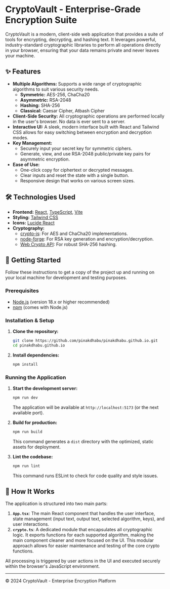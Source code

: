 # CryptoVault - Enterprise-Grade Encryption Suite

CryptoVault is a modern, client-side web application that provides a suite of tools for encrypting, decrypting, and hashing text. It leverages powerful, industry-standard cryptographic libraries to perform all operations directly in your browser, ensuring that your data remains private and never leaves your machine.

## ✨ Features

- **Multiple Algorithms:** Supports a wide range of cryptographic algorithms to suit various security needs.
  - **Symmetric:** AES-256, ChaCha20
  - **Asymmetric:** RSA-2048
  - **Hashing:** SHA-256
  - **Classical:** Caesar Cipher, Atbash Cipher
- **Client-Side Security:** All cryptographic operations are performed locally in the user's browser. No data is ever sent to a server.
- **Interactive UI:** A sleek, modern interface built with React and Tailwind CSS allows for easy switching between encryption and decryption modes.
- **Key Management:**
  - Securely input your secret key for symmetric ciphers.
  - Generate, view, and use RSA-2048 public/private key pairs for asymmetric encryption.
- **Ease of Use:**
  - One-click copy for ciphertext or decrypted messages.
  - Clear inputs and reset the state with a single button.
  - Responsive design that works on various screen sizes.

## 🛠️ Technologies Used

- **Frontend:** [React](https://reactjs.org/), [TypeScript](https://www.typescriptlang.org/), [Vite](https://vitejs.dev/)
- **Styling:** [Tailwind CSS](https://tailwindcss.com/)
- **Icons:** [Lucide React](https://lucide.dev/guide/packages/lucide-react)
- **Cryptography:**
  - [crypto-js](https.github.com/brix/crypto-js): For AES and ChaCha20 implementations.
  - [node-forge](https://github.com/digitalbazaar/forge): For RSA key generation and encryption/decryption.
  - [Web Crypto API](https://developer.mozilla.org/en-US/docs/Web/API/Web_Crypto_API): For robust SHA-256 hashing.

## 🚀 Getting Started

Follow these instructions to get a copy of the project up and running on your local machine for development and testing purposes.

### Prerequisites

- [Node.js](https://nodejs.org/) (version 18.x or higher recommended)
- [npm](https://www.npmjs.com/) (comes with Node.js)

### Installation & Setup

1. **Clone the repository:**
   ```bash
   git clone https://github.com/pinakdhabu/pinakdhabu.github.io.git
   cd pinakdhabu.github.io
   ```

2. **Install dependencies:**
   ```bash
   npm install
   ```

### Running the Application

1. **Start the development server:**
   ```bash
   npm run dev
   ```
   The application will be available at `http://localhost:5173` (or the next available port).

2. **Build for production:**
   ```bash
   npm run build
   ```
   This command generates a `dist` directory with the optimized, static assets for deployment.

3. **Lint the codebase:**
   ```bash
   npm run lint
   ```
   This command runs ESLint to check for code quality and style issues.

## 🔐 How It Works

The application is structured into two main parts:

1.  **`App.tsx`**: The main React component that handles the user interface, state management (input text, output text, selected algorithm, keys), and user interactions.
2.  **`crypto.ts`**: A dedicated module that encapsulates all cryptographic logic. It exports functions for each supported algorithm, making the main component cleaner and more focused on the UI. This modular approach allows for easier maintenance and testing of the core crypto functions.

All processing is triggered by user actions in the UI and executed securely within the browser's JavaScript environment.

---

© 2024 CryptoVault - Enterprise Encryption Platform
